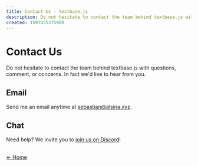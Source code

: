 ```yaml
---
title: Contact Us - textbase.js
description: Do not hesitate to contact the team behind textbase.js with questions, comment, or concerns. In fact we'd live to hear from you.
created: 1597455375980
---
```


# Contact Us

Do not hesitate to contact the team behind textbase.js with questions, comment, or concerns. In fact we'd live to hear from you.

## Email

Send me an email anytime at [sebastian@alsina.xyz](mailto:sebastian@alsina.xyz).

## Chat

Need help? We invite you to [join us on Discord](https://discord.gg/An6qMDY)!

<br />[&larr; Home](/)
